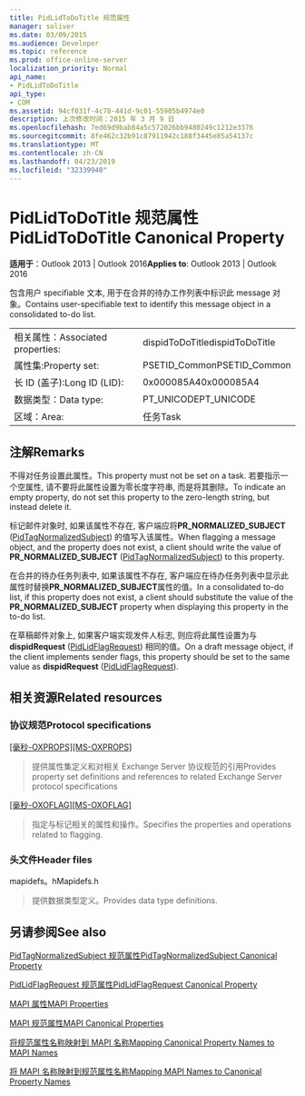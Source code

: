 ```yaml
---
title: PidLidToDoTitle 规范属性
manager: soliver
ms.date: 03/09/2015
ms.audience: Developer
ms.topic: reference
ms.prod: office-online-server
localization_priority: Normal
api_name:
- PidLidToDoTitle
api_type:
- COM
ms.assetid: 94cf031f-4c78-441d-9c01-55905b4974e0
description: 上次修改时间：2015 年 3 月 9 日
ms.openlocfilehash: 7ed69d9bab84a5c572026bb9480249c1212e3376
ms.sourcegitcommit: 8fe462c32b91c87911942c188f3445e85a54137c
ms.translationtype: MT
ms.contentlocale: zh-CN
ms.lasthandoff: 04/23/2019
ms.locfileid: "32339940"
---
```

# <a name="pidlidtodotitle-canonical-property"></a><span data-ttu-id="79c74-103">PidLidToDoTitle 规范属性</span><span class="sxs-lookup"><span data-stu-id="79c74-103">PidLidToDoTitle Canonical Property</span></span>

  
  
<span data-ttu-id="79c74-104">**适用于**：Outlook 2013 | Outlook 2016</span><span class="sxs-lookup"><span data-stu-id="79c74-104">**Applies to**: Outlook 2013 | Outlook 2016</span></span> 
  
<span data-ttu-id="79c74-105">包含用户 specifiable 文本, 用于在合并的待办工作列表中标识此 message 对象。</span><span class="sxs-lookup"><span data-stu-id="79c74-105">Contains user-specifiable text to identify this message object in a consolidated to-do list.</span></span>
  
|||
|:-----|:-----|
|<span data-ttu-id="79c74-106">相关属性：</span><span class="sxs-lookup"><span data-stu-id="79c74-106">Associated properties:</span></span>  <br/> |<span data-ttu-id="79c74-107">dispidToDoTitle</span><span class="sxs-lookup"><span data-stu-id="79c74-107">dispidToDoTitle</span></span>  <br/> |
|<span data-ttu-id="79c74-108">属性集:</span><span class="sxs-lookup"><span data-stu-id="79c74-108">Property set:</span></span>  <br/> |<span data-ttu-id="79c74-109">PSETID_Common</span><span class="sxs-lookup"><span data-stu-id="79c74-109">PSETID_Common</span></span>  <br/> |
|<span data-ttu-id="79c74-110">长 ID (盖子):</span><span class="sxs-lookup"><span data-stu-id="79c74-110">Long ID (LID):</span></span>  <br/> |<span data-ttu-id="79c74-111">0x000085A4</span><span class="sxs-lookup"><span data-stu-id="79c74-111">0x000085A4</span></span>  <br/> |
|<span data-ttu-id="79c74-112">数据类型：</span><span class="sxs-lookup"><span data-stu-id="79c74-112">Data type:</span></span>  <br/> |<span data-ttu-id="79c74-113">PT_UNICODE</span><span class="sxs-lookup"><span data-stu-id="79c74-113">PT_UNICODE</span></span>  <br/> |
|<span data-ttu-id="79c74-114">区域：</span><span class="sxs-lookup"><span data-stu-id="79c74-114">Area:</span></span>  <br/> |<span data-ttu-id="79c74-115">任务</span><span class="sxs-lookup"><span data-stu-id="79c74-115">Task</span></span>  <br/> |
   
## <a name="remarks"></a><span data-ttu-id="79c74-116">注解</span><span class="sxs-lookup"><span data-stu-id="79c74-116">Remarks</span></span>

<span data-ttu-id="79c74-117">不得对任务设置此属性。</span><span class="sxs-lookup"><span data-stu-id="79c74-117">This property must not be set on a task.</span></span> <span data-ttu-id="79c74-118">若要指示一个空属性, 请不要将此属性设置为零长度字符串, 而是将其删除。</span><span class="sxs-lookup"><span data-stu-id="79c74-118">To indicate an empty property, do not set this property to the zero-length string, but instead delete it.</span></span> 
  
<span data-ttu-id="79c74-119">标记邮件对象时, 如果该属性不存在, 客户端应将**PR_NORMALIZED_SUBJECT** ([PidTagNormalizedSubject](pidtagnormalizedsubject-canonical-property.md)) 的值写入该属性。</span><span class="sxs-lookup"><span data-stu-id="79c74-119">When flagging a message object, and the property does not exist, a client should write the value of **PR_NORMALIZED_SUBJECT** ([PidTagNormalizedSubject](pidtagnormalizedsubject-canonical-property.md)) to this property.</span></span>
  
<span data-ttu-id="79c74-120">在合并的待办任务列表中, 如果该属性不存在, 客户端应在待办任务列表中显示此属性时替换**PR_NORMALIZED_SUBJECT**属性的值。</span><span class="sxs-lookup"><span data-stu-id="79c74-120">In a consolidated to-do list, if this property does not exist, a client should substitute the value of the **PR_NORMALIZED_SUBJECT** property when displaying this property in the to-do list.</span></span> 
  
<span data-ttu-id="79c74-121">在草稿邮件对象上, 如果客户端实现发件人标志, 则应将此属性设置为与**dispidRequest** ([PidLidFlagRequest](pidlidflagrequest-canonical-property.md)) 相同的值。</span><span class="sxs-lookup"><span data-stu-id="79c74-121">On a draft message object, if the client implements sender flags, this property should be set to the same value as **dispidRequest** ([PidLidFlagRequest](pidlidflagrequest-canonical-property.md)).</span></span>
  
## <a name="related-resources"></a><span data-ttu-id="79c74-122">相关资源</span><span class="sxs-lookup"><span data-stu-id="79c74-122">Related resources</span></span>

### <a name="protocol-specifications"></a><span data-ttu-id="79c74-123">协议规范</span><span class="sxs-lookup"><span data-stu-id="79c74-123">Protocol specifications</span></span>

<span data-ttu-id="79c74-124">[[毫秒-OXPROPS]](https://msdn.microsoft.com/library/f6ab1613-aefe-447d-a49c-18217230b148%28Office.15%29.aspx)</span><span class="sxs-lookup"><span data-stu-id="79c74-124">[[MS-OXPROPS]](https://msdn.microsoft.com/library/f6ab1613-aefe-447d-a49c-18217230b148%28Office.15%29.aspx)</span></span>
  
> <span data-ttu-id="79c74-125">提供属性集定义和对相关 Exchange Server 协议规范的引用</span><span class="sxs-lookup"><span data-stu-id="79c74-125">Provides property set definitions and references to related Exchange Server protocol specifications</span></span>
    
<span data-ttu-id="79c74-126">[[毫秒-OXOFLAG]](https://msdn.microsoft.com/library/f1e50be4-ed30-4c2a-b5cb-8ff3aaaf9b91%28Office.15%29.aspx)</span><span class="sxs-lookup"><span data-stu-id="79c74-126">[[MS-OXOFLAG]](https://msdn.microsoft.com/library/f1e50be4-ed30-4c2a-b5cb-8ff3aaaf9b91%28Office.15%29.aspx)</span></span>
  
> <span data-ttu-id="79c74-127">指定与标记相关的属性和操作。</span><span class="sxs-lookup"><span data-stu-id="79c74-127">Specifies the properties and operations related to flagging.</span></span>
    
### <a name="header-files"></a><span data-ttu-id="79c74-128">头文件</span><span class="sxs-lookup"><span data-stu-id="79c74-128">Header files</span></span>

<span data-ttu-id="79c74-129">mapidefs。h</span><span class="sxs-lookup"><span data-stu-id="79c74-129">Mapidefs.h</span></span>
  
> <span data-ttu-id="79c74-130">提供数据类型定义。</span><span class="sxs-lookup"><span data-stu-id="79c74-130">Provides data type definitions.</span></span>
    
## <a name="see-also"></a><span data-ttu-id="79c74-131">另请参阅</span><span class="sxs-lookup"><span data-stu-id="79c74-131">See also</span></span>



[<span data-ttu-id="79c74-132">PidTagNormalizedSubject 规范属性</span><span class="sxs-lookup"><span data-stu-id="79c74-132">PidTagNormalizedSubject Canonical Property</span></span>](pidtagnormalizedsubject-canonical-property.md)
  
[<span data-ttu-id="79c74-133">PidLidFlagRequest 规范属性</span><span class="sxs-lookup"><span data-stu-id="79c74-133">PidLidFlagRequest Canonical Property</span></span>](pidlidflagrequest-canonical-property.md)


[<span data-ttu-id="79c74-134">MAPI 属性</span><span class="sxs-lookup"><span data-stu-id="79c74-134">MAPI Properties</span></span>](mapi-properties.md)
  
[<span data-ttu-id="79c74-135">MAPI 规范属性</span><span class="sxs-lookup"><span data-stu-id="79c74-135">MAPI Canonical Properties</span></span>](mapi-canonical-properties.md)
  
[<span data-ttu-id="79c74-136">将规范属性名称映射到 MAPI 名称</span><span class="sxs-lookup"><span data-stu-id="79c74-136">Mapping Canonical Property Names to MAPI Names</span></span>](mapping-canonical-property-names-to-mapi-names.md)
  
[<span data-ttu-id="79c74-137">将 MAPI 名称映射到规范属性名称</span><span class="sxs-lookup"><span data-stu-id="79c74-137">Mapping MAPI Names to Canonical Property Names</span></span>](mapping-mapi-names-to-canonical-property-names.md)

